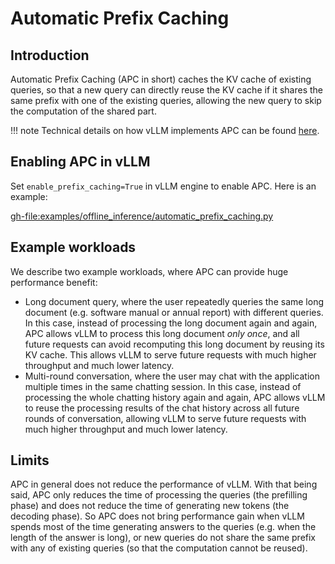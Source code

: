 # Automatic Prefix Caching

## Introduction

Automatic Prefix Caching (APC in short) caches the KV cache of existing queries, so that a new query can directly reuse the KV cache if it shares the same prefix with one of the existing queries, allowing the new query to skip the computation of the shared part.

!!! note
    Technical details on how vLLM implements APC can be found [here](../design/automatic_prefix_caching.md).

## Enabling APC in vLLM

Set `enable_prefix_caching=True` in vLLM engine to enable APC. Here is an example:

<gh-file:examples/offline_inference/automatic_prefix_caching.py>

## Example workloads

We describe two example workloads, where APC can provide huge performance benefit:

- Long document query, where the user repeatedly queries the same long document (e.g. software manual or annual report) with different queries. In this case, instead of processing the long document again and again, APC allows vLLM to process this long document *only once*, and all future requests can avoid recomputing this long document by reusing its KV cache. This allows vLLM to serve future requests with much higher throughput and much lower latency.
- Multi-round conversation, where the user may chat with the application multiple times in the same chatting session. In this case, instead of processing the whole chatting history again and again, APC allows vLLM to reuse the processing results of the chat history across all future rounds of conversation, allowing vLLM to serve future requests with much higher throughput and much lower latency.

## Limits

APC in general does not reduce the performance of vLLM. With that being said, APC only reduces the time of processing the queries (the prefilling phase) and does not reduce the time of generating new tokens (the decoding phase). So APC does not bring performance gain when vLLM spends most of the time generating answers to the queries (e.g. when the length of the answer is long), or new queries do not share the same prefix with any of existing queries (so that the computation cannot be reused).

